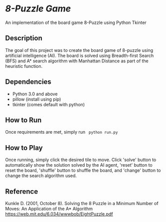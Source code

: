 *8-Puzzle Game*
=======

An implementation of the board game 8-Puzzle using Python Tkinter

## Description ##

The goal of this project was to create the board game of 8-puzzle using
artificial intelligence (AI). The board is solved using Breadth-first Search (BFS)
and A* search algorithm with Manhattan Distance as part of the heuristic function.

## Dependencies ##
* Python 3.0 and above
* pillow (install using pip)
* tkinter (comes default with python)

## How to Run ##
Once requirements are met, simply run ``` python run.py```

## How to Play ##
Once running, simply click the desired tile to move. Click 'solve'
button to automatically show the solution solved by the AI agent, 'reset'
button to reset the board, 'shuffle' button to shuffle the board, and
'change' button to change the search algorithm used.

## Reference ##
Kunkle D. (2001, October 8). Solving the 8 Puzzle in a Minimum Number of Moves: An Application of the A* Algorithm
https://web.mit.edu/6.034/wwwbob/EightPuzzle.pdf